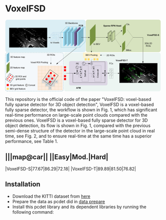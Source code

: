 # VoxelFSD
![image](pic/model.jpg)

This repository is the official code of the paper "VoxelFSD: voxel-based fully sparse detector for 3D object detection", VoxelFSD is a voxel-based fully sparse detector, the workflow is shown in Fig. 1, which has significant real-time performance on large-scale point clouds compared with the previous ones. VoxelFSD is a voxel-based fully sparse detector for 3D object detection, its flow is shown in Fig. 1, compared with the previous semi-dense structure of the detector in the large-scale point cloud in real time, see Fig. 2, and to ensure real-time at the same time has a superior performance, see Table 1.

|||map@car||
||Easy|Mod.|Hard|
-------------------
|VoxelFSD-S|77.67|86.29|72.18|
|VoxelFSD-T|89.89|81.50|76.82|

## Installation
* Download the KITTI dataset from [here](https://www.cvlibs.net/datasets/kitti/eval_object.php?obj_benchmark=3d)
* Prepare the data as pcdet did in [data prepare](https://github.com/open-mmlab/OpenPCDet/blob/master/docs/GETTING_STARTED.md)
* Install this pcdet library and its dependent libraries by running the following command:
